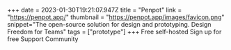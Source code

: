 +++
date = 2023-01-30T19:21:07.947Z
title = "Penpot"
link = "https://penpot.app/"
thumbnail = "https://penpot.app/images/favicon.png"
snippet="The open-source solution for design and prototyping. Design Freedom for Teams"
tags = ["prototype"]
+++
Free self-hosted
Sign up for free
Support Community
